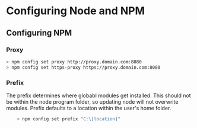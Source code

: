# Configuring Node and NPM

## Configuring NPM

### Proxy

```bash
> npm config set proxy http://proxy.domain.com:8080
> npm config set https-proxy https://proxy.domain.com:8080
```

### Prefix
The prefix determines where globabl modules get installed. This should not be within the node program folder, so updating node will not overwrite modules. Prefix defaults to a location within the user's home folder.
```bash
    > npm config set prefix "C:\[location]"
```
